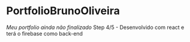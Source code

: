# PortfolioBrunoOliveira
 *Meu portfolio ainda não finalizado* Step 4/5 - Desenvolvido com react e terá o firebase como back-end  

